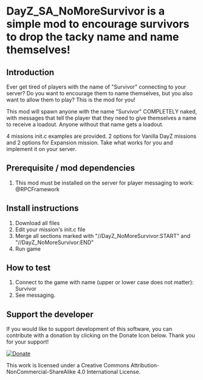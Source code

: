 DayZ_SA_NoMoreSurvivor is a simple mod to encourage survivors to drop the tacky name and name themselves!
=====


Introduction
---
Ever get tired of players with the name of "Survivor" connecting to your server? Do you want to encourage them to name themselves, but you also want to allow them to play? This is the mod for you!

This mod will spawn anyone with the name "Survivor" COMPLETELY naked, with messages that tell the player that they need to give themselves a name to receive a loadout. Anyone without that name gets a loadout. 

4 missions init.c examples are provided. 2 options for Vanilla DayZ missions and 2 options for Expansion mission. Take what works for you and implement it on your server.

Prerequisite / mod dependencies
---
1. This mod must be installed on the server for player messaging to work: @RPCFramework

Install instructions
---
1. Download all files
2. Edit your mission's init.c file
3. Merge all sections marked with "//DayZ_NoMoreSurvivor:START" and "//DayZ_NoMoreSurvivor:END"
4. Run game

How to test
---
1. Connect to the game with name (upper or lower case does not matter): Survivor
2. See messaging.

Support the developer
---
If you would like to support development of this software, you can contribute with a donation by clicking on the Donate Icon below. Thank you for your support!

[![Donate](https://www.paypalobjects.com/en_US/i/btn/btn_donate_LG.gif)](https://www.paypal.com/cgi-bin/webscr?cmd=_s-xclick&hosted_button_id=PXV8MLB5KR5WG)

This work is licensed under a Creative Commons Attribution-NonCommercial-ShareAlike 4.0 International License.
